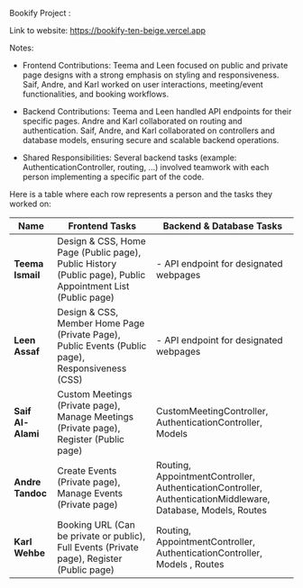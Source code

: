 Bookify Project : 

Link to website: https://bookify-ten-beige.vercel.app



Notes:

- Frontend Contributions:
    Teema and Leen focused on public and private page designs with a strong emphasis on styling and responsiveness.
    Saif, Andre, and Karl worked on user interactions, meeting/event functionalities, and booking workflows.

- Backend Contributions:
    Teema and Leen handled API endpoints for their specific pages.
    Andre and Karl collaborated on routing and authentication.
    Saif, Andre, and Karl collaborated on controllers and database models, ensuring secure and scalable backend operations.

- Shared Responsibilities:
    Several backend tasks (example: AuthenticationController, routing, ...) involved teamwork with each person implementing a specific part of the code.


Here is a table where each row represents a person and the tasks they worked on:
  

| **Name**           |  Frontend Tasks                                                                                    |     Backend & Database Tasks                                                                                    |
|--------------------|----------------------------------------------------------------------------------------------------|-----------------------------------------------------------------------------------------------------------------|
| **Teema Ismail**   | Design & CSS, Home Page (Public page), Public History (Public page), Public Appointment List (Public page)       | - API endpoint for designated webpages                                                                          |
| **Leen Assaf**     | Design & CSS, Member Home Page (Private Page), Public Events (Public page), Responsiveness (CSS)                 | - API endpoint for designated webpages                                                                          |
| **Saif Al-Alami**  | Custom Meetings (Private page), Manage Meetings (Private page), Register (Public page)             | CustomMeetingController, AuthenticationController, Models                                                       |
| **Andre Tandoc**   | Create Events (Private page), Manage Events (Private page)                                         | Routing, AppointmentController, AuthenticationController, AuthenticationMiddleware, Database, Models, Routes    |
| **Karl Wehbe**     | Booking URL (Can be private or public), Full Events (Private page), Register (Public page)         | Routing, AppointmentController, AuthenticationController, Models , Routes                                        |
